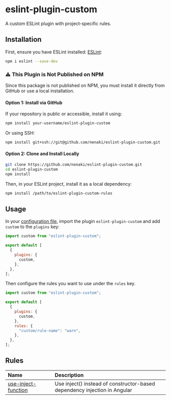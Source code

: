 # eslint-plugin-custom

A custom ESLint plugin with project-specific rules.

## Installation

First, ensure you have ESLint installed: [ESLint](https://eslint.org/):

```sh
npm i eslint --save-dev
```

### &#9888; This Plugin is Not Published on NPM

Since this package is not published on NPM, you must install it directly from GitHub or use a local installation.

#### Option 1: Install via GitHub

If your repository is public or accessible, install it using:

```sh
npm install your-username/eslint-plugin-custom
```

Or using SSH:

```sh
npm install git+ssh://git@github.com/nenaki/eslint-plugin-custom.git
```

#### Option 2: Clone and Install Locally

```sh
git clone https://github.com/nenaki/eslint-plugin-custom.git
cd eslint-plugin-custom
npm install
```

Then, in your ESLint project, install it as a local dependency:

```sh
npm install /path/to/eslint-plugin-custom-rules
```

## Usage

In your [configuration file](https://eslint.org/docs/latest/use/configure/configuration-files#configuration-file), import the plugin `eslint-plugin-custom` and add `custom` to the `plugins` key:

```js
import custom from "eslint-plugin-custom";

export default [
  {
    plugins: {
      custom,
    },
  },
];
```

Then configure the rules you want to use under the `rules` key.

```js
import custom from "eslint-plugin-custom";

export default [
  {
    plugins: {
      custom,
    },
    rules: {
      "custom/rule-name": "warn",
    },
  },
];
```

## Rules

| Name                                                     | Description                                                               |
| :------------------------------------------------------- | :------------------------------------------------------------------------ |
| [use-inject-function](docs/rules/use-inject-function.md) | Use inject() instead of constructor-based dependency injection in Angular |
